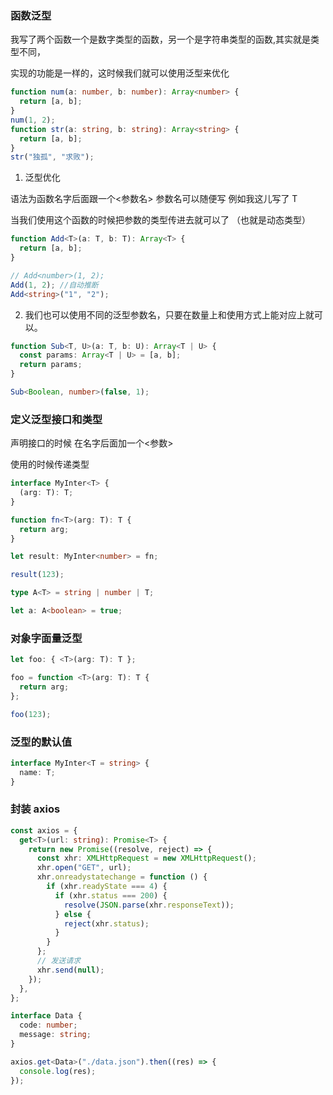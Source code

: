 ### 函数泛型

我写了两个函数一个是数字类型的函数，另一个是字符串类型的函数,其实就是类型不同，

实现的功能是一样的，这时候我们就可以使用泛型来优化

```ts
function num(a: number, b: number): Array<number> {
  return [a, b];
}
num(1, 2);
function str(a: string, b: string): Array<string> {
  return [a, b];
}
str("独孤", "求败");
```

1. 泛型优化

语法为函数名字后面跟一个<参数名> 参数名可以随便写 例如我这儿写了 T

当我们使用这个函数的时候把参数的类型传进去就可以了 （也就是动态类型）

```ts
function Add<T>(a: T, b: T): Array<T> {
  return [a, b];
}

// Add<number>(1, 2);
Add(1, 2); //自动推断
Add<string>("1", "2");
```

2. 我们也可以使用不同的泛型参数名，只要在数量上和使用方式上能对应上就可以。

```ts
function Sub<T, U>(a: T, b: U): Array<T | U> {
  const params: Array<T | U> = [a, b];
  return params;
}

Sub<Boolean, number>(false, 1);
```

### 定义泛型接口和类型

声明接口的时候 在名字后面加一个<参数>

使用的时候传递类型

```ts
interface MyInter<T> {
  (arg: T): T;
}

function fn<T>(arg: T): T {
  return arg;
}

let result: MyInter<number> = fn;

result(123);

type A<T> = string | number | T;

let a: A<boolean> = true;
```

### 对象字面量泛型

```ts
let foo: { <T>(arg: T): T };

foo = function <T>(arg: T): T {
  return arg;
};

foo(123);
```

### 泛型的默认值

```ts
interface MyInter<T = string> {
  name: T;
}
```

### 封装 axios

```ts
const axios = {
  get<T>(url: string): Promise<T> {
    return new Promise((resolve, reject) => {
      const xhr: XMLHttpRequest = new XMLHttpRequest();
      xhr.open("GET", url);
      xhr.onreadystatechange = function () {
        if (xhr.readyState === 4) {
          if (xhr.status === 200) {
            resolve(JSON.parse(xhr.responseText));
          } else {
            reject(xhr.status);
          }
        }
      };
      // 发送请求
      xhr.send(null);
    });
  },
};

interface Data {
  code: number;
  message: string;
}

axios.get<Data>("./data.json").then((res) => {
  console.log(res);
});
```
